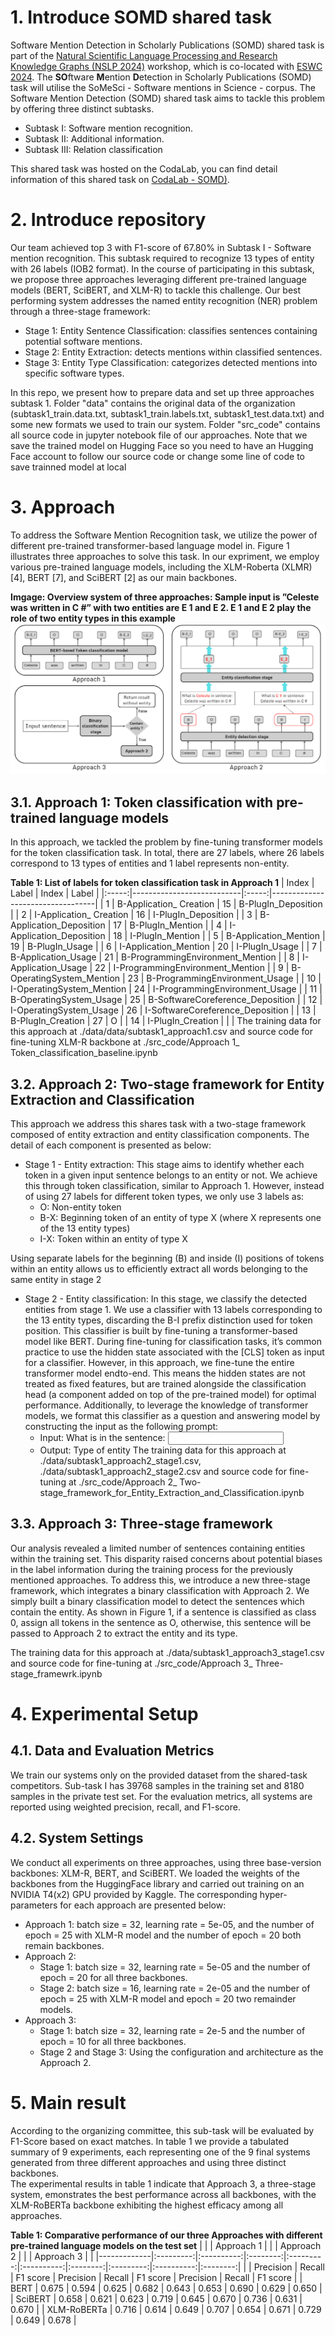 # 1. Introduce SOMD shared task
Software Mention Detection in Scholarly Publications (SOMD) shared task is part of the [Natural Scientific Language Processing and Research Knowledge Graphs (NSLP 2024)](https://nfdi4ds.github.io/nslp2024/) workshop, which is co-located with [ESWC 2024](https://2024.eswc-conferences.org/).
The  **SO**ftware  **M**ention  **D**etection in Scholarly Publications (SOMD) task will utilise the SoMeSci - Software mentions in Science - corpus. The Software Mention Detection (SOMD) shared task aims to tackle this problem by offering three distinct subtasks.
-   Subtask I: Software mention recognition.
-   Subtask II: Additional information.
-   Subtask III: Relation classification

This shared task was hosted on the CodaLab, you can find detail information of this shared task on [CodaLab - SOMD)](https://codalab.lisn.upsaclay.fr/competitions/16935).
# 2. Introduce repository
Our team achieved top 3 with F1-score of  67.80% in Subtask I - Software mention recognition. This subtask required to recognize 13 types of entity with 26 labels (IOB2 format).
In the course of participating in this subtask, we propose three approaches leveraging different pre-trained language models (BERT, SciBERT, and XLM-R) to tackle this challenge. Our best performing system addresses the named entity recognition (NER) problem through a three-stage framework:
- Stage 1: Entity Sentence Classification: classifies sentences containing potential software mentions.
- Stage 2: Entity Extraction: detects mentions within classified sentences.
- Stage 3: Entity Type Classification: categorizes detected mentions into specific software types.

In this repo, we present how to prepare data and set up three approaches subtask 1.
Folder "data" contains the original data of the organization (subtask1_train.data.txt, subtask1_train.labels.txt, subtask1_test.data.txt) and some new formats we used to train our system.
Folder "src_code" contains all source code in jupyter notebook file of our approaches. Note that we save the trained model on Hugging Face so you need to have an Hugging Face account to follow our source code or change some line of code to save trainned model at local
# 3. Approach
To address the Software Mention Recognition task, we utilize the power of different pre-trained transformer-based language model in. Figure 1 illustrates three approaches to solve this task. In our expriment, we employ various pre-trained language models, including the XLM-Roberta (XLMR) [4], BERT [7], and SciBERT [2] as our main backbones. 

**Imgage: Overview system of three approaches: Sample input is ”Celeste was written in C #” with two entities are E 1 and E 2. E 1 and E 2 play the role of two entity types in this example**
![plot](./stage1_2_3.png)
## 3.1. Approach 1: Token classification with pre-trained language models
In this approach, we tackled the problem by fine-tuning transformer models for the token classification task. In total, there are 27 labels, where 26 labels correspond to 13 types of entities and 1 label represents non-entity.

**Table 1: List of labels for token classification task in Approach 1**
| Index | Label                     | Index | Label                            |
|:-----:|---------------------------|:-----:|----------------------------------|
|   1   | B-Application_ Creation   |   15  | B-PlugIn_Deposition              |
|   2   | I-Application_ Creation   |   16  | I-PlugIn_Deposition              |
|   3   | B-Application_Deposition  |   17  | B-PlugIn_Mention                 |
|   4   | I-Application_Deposition  |   18  | I-PlugIn_Mention                 |
|   5   | B-Application_Mention     |   19  | B-PlugIn_Usage                   |
|   6   | I-Application_Mention     |   20  | I-PlugIn_Usage                   |
|   7   | B-Application_Usage       |   21  | B-ProgrammingEnvironment_Mention |
|   8   | I-Application_Usage       |   22  | I-ProgrammingEnvironment_Mention |
|   9   | B-OperatingSystem_Mention |   23  | B-ProgrammingEnvironment_Usage   |
|   10  | I-OperatingSystem_Mention |   24  | I-ProgrammingEnvironment_Usage   |
|   11  | B-OperatingSystem_Usage   |   25  | B-SoftwareCoreference_Deposition |
|   12  | I-OperatingSystem_Usage   |   26  | I-SoftwareCoreference_Deposition |
|   13  | B-PlugIn_Creation         |   27  | O                                |
|   14  | I-PlugIn_Creation         |       |                                  |
The training data for this approach at ./data/data/subtask1_approach1.csv and source code for fine-tuning XLM-R backbone at ./src_code/Approach 1_ Token_classification_baseline.ipynb
## 3.2. Approach 2: Two-stage framework for Entity Extraction and Classification  
This approach we address this shares task with a two-stage framework composed of entity extraction and entity classification components. The detail of each component is presented as below:
- Stage 1 - Entity extraction: This stage aims to identify whether each token in a given input sentence belongs to an entity or not. We achieve this through token classification, similar to Approach 1. However, instead of using 27 labels for different token types, we only use 3 labels as:  
	- O: Non-entity token  
	-  B-X: Beginning token of an entity of type X (where X represents one of the 13 entity types)
	- I-X: Token within an entity of type X

Using separate labels for the beginning (B) and inside (I) positions of tokens within an entity allows us to efficiently extract all words belonging to the  same entity in stage 2
- Stage 2 - Entity classification: In this stage, we classify the detected entities from stage 1. We use a classifier with 13 labels corresponding to the 13 entity types, discarding the B-I prefix distinction used for token position. This classifier is built by fine-tuning a transformer-based model like BERT.  During fine-tuning for classification tasks, it’s common practice to use the hidden state associated with the [CLS] token as input for a classifier. However, in this approach, we fine-tune the entire transformer model endto-end. This means the hidden states are not treated as fixed features, but  are trained alongside the classification head (a component added on top of  the pre-trained model) for optimal performance. Additionally, to leverage  the knowledge of transformer models, we format this classifier as a question and answering model by constructing the input as the following prompt:  
	- Input: What is <entity> in the sentence: <input sentence>  
	- Output: Type of entity
The training data for this approach at ./data/subtask1_approach2_stage1.csv, ./data/subtask1_approach2_stage2.csv and source code for fine-tuning at ./src_code/Approach 2_ Two-stage_framework_for_Entity_Extraction_and_Classification.ipynb

## 3.3. Approach 3: Three-stage framework  
Our analysis revealed a limited number of sentences containing entities within the training set. This disparity raised concerns about potential biases in the label information during the training process for the previously mentioned approaches. To address this, we introduce a new three-stage framework, which integrates a binary classification with Approach 2. We simply built a binary classification model to detect the sentences which contain the entity. As shown in Figure 1, if a sentence is classified as class 0, assign all tokens in the sentence as O, otherwise, this sentence will be passed to Approach 2 to extract the entity and its type.

The training data for this approach at ./data/subtask1_approach3_stage1.csv and source code for fine-tuning at ./src_code/Approach 3_ Three-stage_framewrk.ipynb
# 4. Experimental Setup
## 4.1. Data and Evaluation Metrics
We train our systems only on the provided dataset from the shared-task competitors. Sub-task I has 39768 samples in the training set and 8180 samples in the private test set. For the evaluation metrics, all systems are reported using weighted precision, recall, and F1-score.
## 4.2. System Settings
We conduct all experiments on three approaches, using three base-version backbones: XLM-R, BERT, and SciBERT. We loaded the weights of the backbones from the HuggingFace library and carried out training on an NVIDIA T4(x2) GPU provided by Kaggle. The corresponding hyper-parameters for each approach are presented below:
- Approach 1: batch size = 32, learning rate = 5e-05, and the number of epoch = 25 with XLM-R model and the number of epoch = 20 both remain  backbones.  
- Approach 2:  
	- Stage 1: batch size = 32, learning rate = 5e-05 and the number of epoch = 20 for all three backbones.  
	- Stage 2: batch size = 16, learning rate = 2e-05 and the number of epoch = 25 with XLM-R model and epoch = 20 two remainder models.  
-  Approach 3:  
	- Stage 1: batch size = 32, learning rate = 2e-5 and the number of epoch = 10 for all three backbones.  
	- Stage 2 and Stage 3: Using the configuration and architecture as the  Approach 2.
 # 5. Main result
According to the organizing committee, this sub-task will be evaluated by F1-Score based on exact matches. In table 1 we provide a tabulated summary of 9  experiments, each representing one of the 9 final systems generated from three  different approaches and using three distinct backbones.  
The experimental results in table 1 indicate that Approach 3, a three-stage  system, emonstrates the best performance across all backbones, with the XLM-RoBERTa backbone exhibiting the highest efficacy among all approaches.

**Table 1: Comparative performance of our three Approaches with different pre-trained language models on the test set**
|             |           | Approach 1 |          |           | Approach 2 |          |           | Approach 3 |          |
|-------------|:---------:|:----------:|:--------:|:---------:|:----------:|:--------:|:---------:|:----------:|:--------:|
|             | Precision |   Recall   | F1 score | Precision |   Recall   | F1 score | Precision |   Recall   | F1 score |
| BERT        |   0.675   |    0.594   |   0.625  |   0.682   |    0.643   |   0.653  |   0.690   |    0.629   |   0.650  |
| SciBERT     |   0.658   |    0.621   |   0.623  |   0.719   |    0.645   |   0.670  |   0.736   |    0.631   |   0.670  |
| XLM-RoBERTa |   0.716   |    0.614   |   0.649  |   0.707   |    0.654   |   0.671  |   0.729   |    0.649   |   0.678  |
